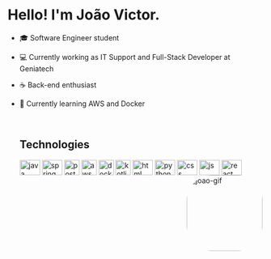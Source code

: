 # Hello! I'm João Victor.

- 🎓 Software Engineer student
- 💻 Currently working as IT Support and Full-Stack Developer at Geniatech
- ☕ Back-end enthusiast
- 🌱 Currently learning AWS and Docker
  <div style="display: inline-block;"><br>
    <h2>Technologies</h2>
  <img align="center" alt="java" height="30" width="40" src="https://cdn.jsdelivr.net/gh/devicons/devicon/icons/java/java-original.svg">
  <img align="center" alt="spring" height="30" width="40" src="https://cdn.jsdelivr.net/gh/devicons/devicon@latest/icons/spring/spring-original.svg" />
  <img align="center" alt="postgresql" height="30" widht="40" src="https://cdn.jsdelivr.net/gh/devicons/devicon@latest/icons/postgresql/postgresql-original.svg" />
  <img align="center" alt="aws" height="30" widht="40" src="https://cdn.jsdelivr.net/gh/devicons/devicon@latest/icons/amazonwebservices/amazonwebservices-original-wordmark.svg" />
  <img align="center" alt="docker" height="30" widht="40" src="https://cdn.jsdelivr.net/gh/devicons/devicon@latest/icons/docker/docker-original.svg" />
  <img align="center" alt="kotlin" height="30" widht="40" src="https://cdn.jsdelivr.net/gh/devicons/devicon@latest/icons/kotlin/kotlin-original.svg" />
  <img align="center" alt="html" height="30" width="40" src="https://cdn.jsdelivr.net/gh/devicons/devicon/icons/html5/html5-original-wordmark.svg">
  <img align="center" alt="python" height="30" width="40" src="https://cdn.jsdelivr.net/gh/devicons/devicon@latest/icons/python/python-original.svg" />
  <img align="center" alt="css" height="30" width="40" src="https://cdn.jsdelivr.net/gh/devicons/devicon/icons/css3/css3-original-wordmark.svg">
  <img align="center" alt="js" height="30" width="40" src="https://cdn.jsdelivr.net/gh/devicons/devicon/icons/javascript/javascript-original.svg">
  <img align="center" alt="react" height="30" width="40" src="https://cdn.jsdelivr.net/gh/devicons/devicon/icons/react/react-original.svg">
  
    
  
  <img align="right" alt="joao-gif" height="150" style="border-radius:50px;" src="https://media.tenor.com/zWBiBQrrYsQAAAAj/cat-manhwa.gif">
</div>
  
  ##
  
